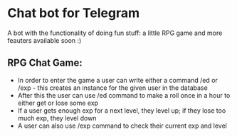 # Chat bot for Telegram
A bot with the functionality of doing fun stuff: a little RPG game and more feauters available soon :)

## RPG Chat Game:
- In order to enter the game a user can write either a command /ed or /exp - this creates an instance for the given user in the database
- After this the user can use /ed command to make a roll once in a hour to either get or lose some exp
- If a user gets enough exp for a next level, they level up; if they lose too much exp, they level down
- A user can also use /exp command to check their current exp and level
